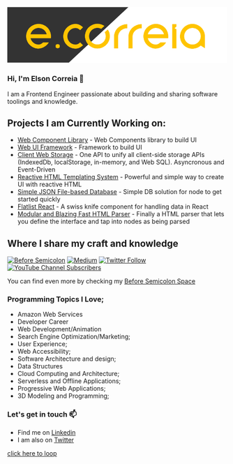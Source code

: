 ![ecorreia](https://github.com/ECorreia45/ECorreia45/blob/main/ecorreia-cover%402x.png)
### Hi, I'm Elson Correia 👋
I am a Frontend Engineer passionate about building and sharing software toolings and knowledge.


## Projects I am Currently Working on:
- [Web Component Library](https://github.com/beforesemicolon/cwco) - Web Components library to build UI
- [Web UI Framework](https://www.npmjs.com/package/@beforesemicolon/cube) - Framework to build UI
- [Client Web Storage](https://github.com/beforesemicolon/client-web-storage) - One API to unify all client-side storage APIs (IndexedDb, localStorage, in-memory, and Web SQL). Asyncronous and Event-Driven
- [Reactive HTML Templating System](https://www.npmjs.com/package/@beforesemicolon/html) - Powerful and simple way to create UI with reactive HTML
- [Simple JSON File-based Database](https://www.npmjs.com/package/@beforesemicolon/node-json-db) - Simple DB solution for node to get started quickly
- [Flatlist React](https://www.npmjs.com/package/flatlist-react) - A swiss knife component for handling data in React
- [Modular and Blazing Fast HTML Parser](https://www.npmjs.com/package/@beforesemicolon/html-parser) - Finally a HTML parser that lets you define the interface and tap into nodes as being parsed

## Where I share my craft and knowledge

[![Before Semicolon](https://img.shields.io/badge/Founder-Before%20Semicolon-blue)](https://beforesemicolon.com/)
[![Medium](https://img.shields.io/badge/Blogger-Medium-%23111)](https://elsoncorreia.medium.com/)
[![Twitter Follow](https://img.shields.io/twitter/follow/ecorreia__?style=social)](https://twitter.com/ecorreia__)
[![YouTube Channel Subscribers](https://img.shields.io/youtube/channel/subscribers/UCrU33aw1k9BqTIq2yKXrmBw?style=social)](https://www.youtube.com/channel/UCrU33aw1k9BqTIq2yKXrmBw)

You can find even more by checking my [Before Semicolon Space](https://github.com/beforesemicolon)

### Programming Topics I Love;

- Amazon Web Services
- Developer Career
- Web Development/Animation
- Search Engine Optimization/Marketing;
- User Experience;
- Web Accessibility;
- Software Architecture and design;
- Data Structures
- Cloud Computing and Architecture;
- Serverless and Offline Applications;
- Progressive Web Applications;
- 3D Modeling and Programming;

### Let's get in touch 📫

- Find me on [Linkedin](https://www.linkedin.com/in/elsoncorreia/)
- I am also on [Twitter](https://twitter.com/ecorreia__)

[click here to loop](http://elsoncorreia.com/)
